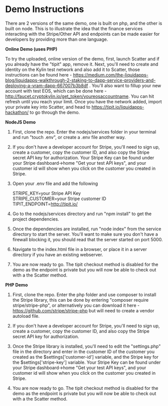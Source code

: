 <h1>Demo Instructions</h1>

There are 2 versions of the same demo, one is built on php, and the other is built on node.  This is to illustrate the idea that the finance services interacting with the Stripe/Other API and endpoints can be made easier for developers by providing more than one language.


<b>Online Demo (uses PHP)</b>

To try the uploaded, online version of the demo, first, launch Scatter and if you already have the "tipit" app, remove it. Next, you'll need to create and identity on the Kylin test network and also add it to Scatter, those instructions can be found here - https://medium.com/the-liquidapps-blog/liquidapps-walkthrough-2-staking-to-dapp-service-providers-and-deploying-a-vram-dapp-667007b3b8df .  You'll also want to fillup your new account with test EOS, which can be done here - http://faucet.cryptokylin.io/get_token/youreosaccountname. You can hit refresh until you reach your limit.  Once you have the network added, import your private key into Scatter, and head to  https://tipit.io/liquidapps-hackathon/ to go through the demo.


<b>NodeJS Demo</b>

1. First, clone the repo. Enter the nodejs/services folder in your terminal and run "touch .env", or create a .env file another way.

2. If you don't have a developer account for Stripe, you'll need to sign up, create a customer, copy the customer ID, and also copy the Stripe secret API key for authorization. Your Stripe Key can be found under your Stripe dashboard->home "Get your test API keys", and your customer id will show when you click on the customer you created in Stripe.

3. Open your .env file and add the following

    STRIPE_KEY=your Stripe API Key<br>
    STRIPE_CUSTOMER=your Stripe customer ID<br>
    TIPIT_ENDPOINT=http://tipit.io/<br>

4. Go to the nodejs/services directory and run "npm install" to get the project dependencies.

5. Once the dependencies are installed, run "node index" from the service directory to start the server.  You'll want to make sure you don't have a firewall blocking it, you should read that the server started on port 5000.

6. Navigate to the index.html file in a browser, or place it in a server directory if you have an existing webserver.

7. You are now ready to go. The tipit checkout method is disabled for the demo as the endpoint is private but you will now be able to check out with a the Scatter method.


<b>PHP Demo</b>

1. First, clone the repo. Enter the php folder and use composer to install the Stripe library, this can be done by entering "composer require stripe/stripe-php", or alternatively you can download it here - https://github.com/stripe/stripe-php but will need to create a vendor autoload file.

2. If you don't have a developer account for Stripe, you'll need to sign up, create a customer, copy the customer ID, and also copy the Stripe secret API key for authorization.

3. Once the Stripe library is installed, you'll need to edit the "settings.php" file in the directory and enter in the customer ID of the customer you created as the $settings['customer-id'] variable, and the Stripe key for the $settings['stripe-key'] variable. Your Stripe Key can be found under your Stripe dashboard->home "Get your test API keys", and your customer id will show when you click on the customer you created in Stripe.

4. You are now ready to go. The tipit checkout method is disabled for the demo as the endpoint is private but you will now be able to check out with a the Scatter method.
